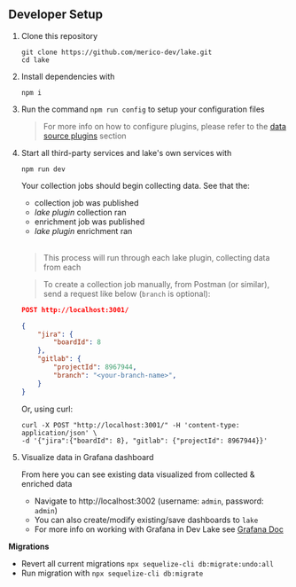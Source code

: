 ## Developer Setup

1. Clone this repository<br>

   ```shell
   git clone https://github.com/merico-dev/lake.git
   cd lake
   ```
2. Install dependencies with<br>

   ```
   npm i
   ```

3. Run the command `npm run config` to setup your configuration files

    > For more info on how to configure plugins, please refer to the [data source plugins](../README.md#data-source-plugins) section


4. Start all third-party services and lake's own services with

   ```
   npm run dev
   ```

    Your collection jobs should begin collecting data. See that the:

      - collection job was published
      - _lake plugin_ collection ran
      - enrichment job was published
      - _lake plugin_ enrichment ran<br><br>

      > This process will run through each lake plugin, collecting data from each<br>

      > To create a collection job manually, from
      >  Postman (or similar), send a request like below (`branch` is optional):

      ```json
      POST http://localhost:3001/

      {
          "jira": {
              "boardId": 8
          },
          "gitlab": {
              "projectId": 8967944,
              "branch": "<your-branch-name>",
          }
      }
      ```

      Or, using curl:

      ```
      curl -X POST "http://localhost:3001/" -H 'content-type: application/json' \
      -d '{"jira":{"boardId": 8}, "gitlab": {"projectId": 8967944}}'
      ```

5. Visualize data in Grafana dashboard

    From here you can see existing data visualized from collected & enriched data

    - Navigate to http://localhost:3002 (username: `admin`, password: `admin`)
    - You can also create/modify existing/save dashboards to `lake`
    - For more info on working with Grafana in Dev Lake see [Grafana Doc](docs/GRAFANA.md)

**Migrations**

-  Revert all current migrations `npx sequelize-cli db:migrate:undo:all`
-  Run migration with `npx sequelize-cli db:migrate`

